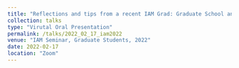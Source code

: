 ```yaml
---
title: "Reflections and tips from a recent IAM Grad: Graduate School and Postdoctoral Life"
collection: talks
type: "Virutal Oral Presentation"
permalink: /talks/2022_02_17_iam2022
venue: "IAM Seminar, Graduate Students, 2022"
date: 2022-02-17
location: "Zoom"
---
```

